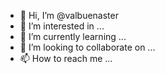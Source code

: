 - 👋 Hi, I’m @valbuenaster
- 👀 I’m interested in ...
- 🌱 I’m currently learning ...
- 💞️ I’m looking to collaborate on ...
- 📫 How to reach me ...

<!---
valbuenaster/valbuenaster is a ✨ special ✨ repository because its `README.md` (this file) appears on your GitHub profile.
You can click the Preview link to take a look at your changes.
--->
